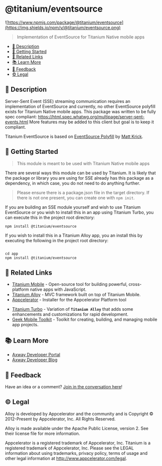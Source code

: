 # @titanium/eventsource

![https://www.npmjs.com/package/@titanium/eventsource](https://img.shields.io/npm/v/@titanium/eventsource.png)

> Implementation of EventSource for Titanium Native mobile apps

- [📝 Description](#-description)
- [🚀 Getting Started](#-getting-started)
- [🔗 Related Links](#-related-links)
- [📚 Learn More](#-learn-more)
- [📣 Feedback](#-feedback)
- [©️ Legal](#️-legal)

## 📝 Description

Server-Sent Event (SSE) streaming communication requires an implementation of EventSource and currently, no other EventSource polyfill exists for Titanium Native mobile apps.  This package was written to be fully spec compliant:  https://html.spec.whatwg.org/multipage/server-sent-events.html  More features may be added to this client but goal is to keep it compliant.

Titanium EventSource is based on [EventSource Polyfill](https://github.com/mattkrick/event-source-polyfill) by [Matt Krick](https://github.com/mattkrick).


## 🚀 Getting Started

> This module is meant to be used with Titanium Native mobile apps
 
There are several ways this module can be used by Titanium.  It is likely that the package or library you are using for SSE already has this package as a dependency, in which case, you do not need to do anything further.

> Please ensure there is a package.json file in the target directory.  If there is not one present, you can create one with `npm init`.


If you are building an SSE module yourself and wish to use Titanium EventSource or you wish to install this in an app using Titanium Turbo, you can execute this in the project root directory:

```
npm install @titanium/eventsource
```

If you wish to install this in a Titanium Alloy app, you an install this by executing the following in the project root directory:

```

cd app
npm install @titanium/eventsource

```

## 🔗 Related Links

- [Titanium Mobile](https://www.npmjs.com/package/titanium) - Open-source tool for building powerful, cross-platform native apps with JavaScript.
- [Titanium Alloy](https://www.npmjs.com/package/alloy) - MVC framework built on top of Titanium Mobile.
- [Appcelerator](https://www.npmjs.com/package/appcelerator) - Installer for the Appcelerator Platform tool
* [Titanium Turbo](https://www.npmjs.com/package/@titanium/turbo) - Variation of **`Titanium Alloy`** that adds some enhancements and customizations for rapid development.
* [Geek Mobile Toolkit](https://www.npmjs.com/package/@geek/mobile) - Toolkit for creating, building, and managing mobile app projects.


## 📚 Learn More

- [Axway Developer Portal](https://developer.axway.com)
- [Axway Developer Blog](https://devblog.axway.com)

## 📣 Feedback

Have an idea or a comment?  [Join in the conversation here](https://github.com/brentonhouse/titanium-eventsource)! 

## ©️ Legal

Alloy is developed by Appcelerator and the community and is Copyright © 2012-Present by Appcelerator, Inc. All Rights Reserved.

Alloy is made available under the Apache Public License, version 2. See their license file for more information.

Appcelerator is a registered trademark of Appcelerator, Inc. Titanium is a registered trademark of Appcelerator, Inc. Please see the LEGAL information about using trademarks, privacy policy, terms of usage and other legal information at http://www.appcelerator.com/legal.